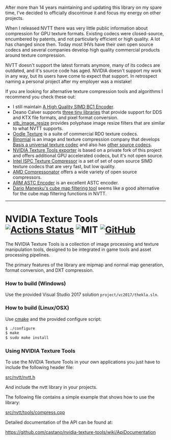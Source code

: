 After more than 14 years maintaining and updating this library on my spare time, I've decided to officially discontinue it and focus my energy on other projects.

When I released NVTT there was very little public information about compression for GPU texture formats. Existing codecs were closed-source, encumbered by patents, and not particularly efficient or high quality. A lot has changed since then. Today most IHVs have their own open source codecs and several companies develop high quality commercial products around texture compression. 

NVTT doesn't support the latest formats anymore, many of its codecs are outdated, and it's source code has aged. NVIDIA doesn't support my work in any way, but its users have come to expect that support. In retrospect naming a personal project after my employer was a mistake!

If you are looking for alternative texture compression tools and algorithms I recommend you check these out:

* I still maintain [A High Quality SIMD BC1 Encoder](https://github.com/castano/icbc).
* Deano Calver supports [three tiny libraries](https://deanoc.com/2019/09/tiny) that provide support for DDS and KTX file formats, and pixel format conversion.
* [stb_image_resize](https://github.com/nothings/stb/blob/master/stb_image_resize.h) provides polyphase image resize filters that are similar to what NVTT supports.
* [Oodle Texture](http://www.radgametools.com/oodletexture.htm) is a suite of commercial RDO texture codecs.
* [Binomial](https://www.binomial.info/) is an image and texture compression company that develops [Basis a universal texture codec](https://github.com/BinomialLLC/basis_universal) and also has [other source codecs](https://github.com/BinomialLLC).
* [NVIDIA Texture Tools exporter](https://developer.nvidia.com/nvidia-texture-tools-exporter) is based on a private fork of this project and offers additional GPU accelerated codecs, but it's not open source.
* [Intel ISPC Texture Compressor](https://github.com/GameTechDev/ISPCTextureCompressor) is a set of set of open source SIMD texture codecs that are very fast, but low quality.
* [AMD Compressonator](https://gpuopen.com/compressonator/) offers a wide variety of open source compressors.
* [ARM ASTC Encoder](https://github.com/ARM-software/astc-encoder) is an excellent ASTC encoder.
* [Dario Manesku's cube map filtering tool](https://github.com/dariomanesku/cmft) seems like a good alternative for the cube map filtering functions in NVTT.

-------------------------------

# NVIDIA Texture Tools [![Actions Status](https://github.com/castano/nvidia-texture-tools/workflows/build/badge.svg)](https://github.com/castano/nvidia-texture-tools/actions) ![MIT](https://img.shields.io/badge/license-MIT-blue.svg) [![GitHub](https://img.shields.io/badge/repo-github-green.svg)](https://github.com/castano/nvidia-texture-tools)

The NVIDIA Texture Tools is a collection of image processing and texture 
manipulation tools, designed to be integrated in game tools and asset 
processing pipelines.

The primary features of the library are mipmap and normal map generation, format 
conversion, and DXT compression.


### How to build (Windows)

Use the provided Visual Studio 2017 solution `project/vc2017/thekla.sln`.


### How to build (Linux/OSX)

Use [cmake](http://www.cmake.org/) and the provided configure script:

```bash
$ ./configure
$ make
$ sudo make install
```


### Using NVIDIA Texture Tools

To use the NVIDIA Texture Tools in your own applications you just have to
include the following header file:

[src/nvtt/nvtt.h](https://github.com/castano/nvidia-texture-tools/blob/master/src/nvtt/nvtt.h)

And include the nvtt library in your projects. 

The following file contains a simple example that shows how to use the library:

[src/nvtt/tools/compress.cpp](https://github.com/castano/nvidia-texture-tools/blob/master/src/nvtt/tools/compress.cpp)

Detailed documentation of the API can be found at:

https://github.com/castano/nvidia-texture-tools/wiki/ApiDocumentation

